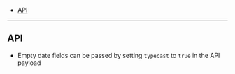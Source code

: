 - [API](#api)
____
## API

- Empty date fields can be passed by setting `typecast` to `true` in the API
  payload
